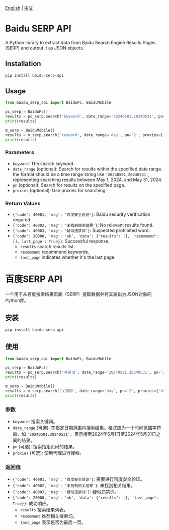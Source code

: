 [English](#baidu-serp-api) | [中文](#百度SERP-API)

# Baidu SERP API

A Python library to extract data from Baidu Search Engine Results Pages (SERP) and output it as JSON objects.

## Installation

```bash
pip install baidu-serp-api
```

## Usage

```python
from baidu_serp_api import BaiduPc, BaiduMobile

pc_serp = BaiduPc()
results = pc_serp.search('keyword', date_range='20240501,20240531', pn='2', proxies={'http': 'http://your-proxy-server:port'})
print(results)

m_serp = BaiduMobile()
results = m_serp.search('keyword', date_range='day', pn='2', proxies={'http': 'http://your-proxy-server:port'})
print(results)
```

### Parameters

- `keyword`: The search keyword.
- `date_range` (optional): Search for results within the specified date range. the format should be a time range string like `'20240501,20240531'`, representing searching results between May 1, 2024, and May 31, 2024. 
- `pn` (optional): Search for results on the specified page.
- `proxies` (optional): Use proxies for searching.

### Return Values

- `{'code': 40001, 'msg': '百度安全验证'}`: Baidu security verification required.
- `{'code': 40002, 'msg': '未找到相关结果'}`: No relevant results found.
- `{'code': 40003, 'msg': '疑似违禁词'}`: Suspected prohibited word.
- `{'code': 20000, 'msg': 'ok', 'data': {'results': [], 'recommend': [], last_page': True}}`: Successful response. 
    - `results` search results list.
    - `recommend` recommend keywords.
    - `last_page` indicates whether it's the last page.




# 百度SERP API

一个用于从百度搜索结果页面（SERP）提取数据并将其输出为JSON对象的Python库。

## 安装

```bash
pip install baidu-serp-api
```

## 使用

```python
from baidu_serp_api import BaiduPc, BaiduMobile

pc_serp = BaiduPc()
results = pc_serp.search('关键词', date_range='20240501,20240531', pn='2', proxies={'http': 'http://你的代理服务器:端口'})
print(results)

m_serp = BaiduMobile()
results = m_serp.search('关键词', date_range='day', pn='2', proxies={'http': 'http://你的代理服务器:端口'})
print(results)
```

### 参数

- `keyword`: 搜索关键词。
- `date_range` (可选): 在指定日期范围内搜索结果。格式应为一个时间范围字符串，如 `'20240501,20240531'`，表示搜索2024年5月1日至2024年5月31日之间的结果。
- `pn` (可选): 搜索指定页码的结果。
- `proxies` (可选): 使用代理进行搜索。

### 返回值

- `{'code': 40001, 'msg': '百度安全验证'}`: 需要进行百度安全验证。
- `{'code': 40002, 'msg': '未找到相关结果'}`: 未找到相关结果。
- `{'code': 40003, 'msg': '疑似违禁词'}`: 疑似违禁词。
- `{'code': 20000, 'msg': 'ok', 'data': {'results': [], 'last_page': True}}`: 成功响应。
    - `results` 搜索结果列表。
    - `recommend` 推荐相关搜索词。
    - `last_page` 表示是否为最后一页。
